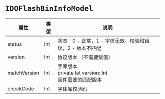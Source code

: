 # `IDOFlashBinInfoModel`

| 属性        | 类型    | 说明         |
| ----------- | ------- | ------------ |
| status | Int | 状态：0 - 正常，1 - 字体无效，校验和错误，2 - 版本不匹配 |
| version | Int | 协议版本 （不需要赋值） |
| matchVersion | Int | 字库版本<br/>private let version: Int<br/>固件需要的匹配版本 |
| checkCode | Int | 字体库校验码 |
